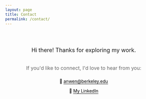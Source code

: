 ```yaml
---
layout: page
title: Contact
permalink: /contact/
---
```


<div style="text-align: center; padding: 32px; max-width: 600px; margin: 0 auto;">
  <p style="font-size: 18px; margin-bottom: 32px; line-height: 1.6;">
    Hi there! Thanks for exploring my work.
  </p>
  
  <p style="font-size: 16px; margin-bottom: 24px; color: #666;">
    If you'd like to connect, I'd love to hear from you:
  </p>
  
  <div style="margin-bottom: 24px;">
    <p style="margin-bottom: 12px;">
      📧 <a href="mailto:anwen@berkeley.edu" style="color: #000; text-decoration: none; border-bottom: 1px solid #000;">anwen@berkeley.edu</a>
    </p>
    <p style="margin-bottom: 0;">
      💼 <a href="https://www.linkedin.com/in/anwenhuang" target="_blank" style="color: #000; text-decoration: none; border-bottom: 1px solid #000;">My LinkedIn</a>
    </p>
  </div>
</div>
